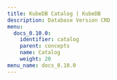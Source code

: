 ```yaml
---
title: KubeDB Catalog | KubeDB
description: Database Version CRD
menu:
  docs_0.10.0:
    identifier: catalog
    parent: concepts
    name: Catalog
    weight: 20
menu_name: docs_0.10.0
---
```

